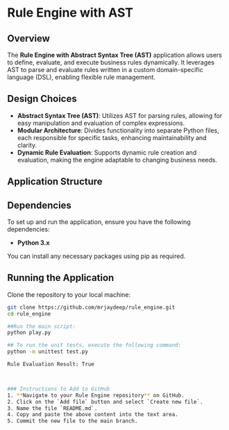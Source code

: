 
# Rule Engine with AST

## Overview
The **Rule Engine with Abstract Syntax Tree (AST)** application allows users to define, evaluate, and execute business rules dynamically. It leverages AST to parse and evaluate rules written in a custom domain-specific language (DSL), enabling flexible rule management.

## Design Choices
- **Abstract Syntax Tree (AST)**: Utilizes AST for parsing rules, allowing for easy manipulation and evaluation of complex expressions.
- **Modular Architecture**: Divides functionality into separate Python files, each responsible for specific tasks, enhancing maintainability and clarity.
- **Dynamic Rule Evaluation**: Supports dynamic rule creation and evaluation, making the engine adaptable to changing business needs.

## Application Structure



## Dependencies
To set up and run the application, ensure you have the following dependencies:
- **Python 3.x**

You can install any necessary packages using pip as required.

## Running the Application
Clone the repository to your local machine:
```bash
git clone https://github.com/mrjaydeep/rule_engine.git
cd rule_engine

##Run the main script:
python play.py

## To run the unit tests, execute the following command:
python -m unittest test.py

Rule Evaluation Result: True



### Instructions to Add to GitHub
1. **Navigate to your Rule Engine repository** on GitHub.
2. Click on the `Add file` button and select `Create new file`.
3. Name the file `README.md`.
4. Copy and paste the above content into the text area.
5. Commit the new file to the main branch.

